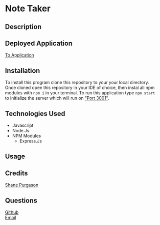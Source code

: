 # Note Taker 

## Description


## Deployed Application
[To Application ](https://note-taker-46372.herokuapp.com/)

## Installation
To install this program clone this repository to your your local directory. Once cloned open this repository in your IDE of choice, then instal all npm modules with `npm i` in your terminal. To run this application type `npm start` to initialize the server which will run on ["Port 3001"](http://localhost:3001).   

## Technologies Used
  <ul>
  <li>Javascript</li>
  <li>Node.Js</li>
  <li>NPM Modules
  <ul>
  <li>Express.Js</li>
  </ul>
  </ul>

## Usage

## Credits
  [Shane Purgason](https://github.com/spurgason)

## Questions
  [Github](https://github.com/spurgason) <br>
  [Email](mailto:shanepurgason.98@gmail.com)